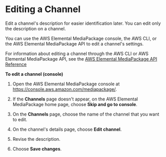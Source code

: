 # Editing a Channel<a name="channels-edit"></a>

Edit a channel's description for easier identification later\. You can edit only the description on a channel\.

You can use the AWS Elemental MediaPackage console, the AWS CLI, or the AWS Elemental MediaPackage API to edit a channel's settings\.

For information about editing a channel through the AWS CLI or AWS Elemental MediaPackage API, see the [AWS Elemental MediaPackage API Reference](http://docs.aws.amazon.com/mediapackage/latest/apireference/)

**To edit a channel \(console\)** 

1. Open the AWS Elemental MediaPackage console at [https://console\.aws\.amazon\.com/mediapackage/](https://console.aws.amazon.com/mediapackage/)\.

1. If the **Channels** page doesn't appear, on the AWS Elemental MediaPackage home page, choose **Skip and go to console**\.

1. On the **Channels** page, choose the name of the channel that you want to edit\.

1. On the channel's details page, choose **Edit channel**\.

1. Revise the description\.

1. Choose **Save changes**\.
